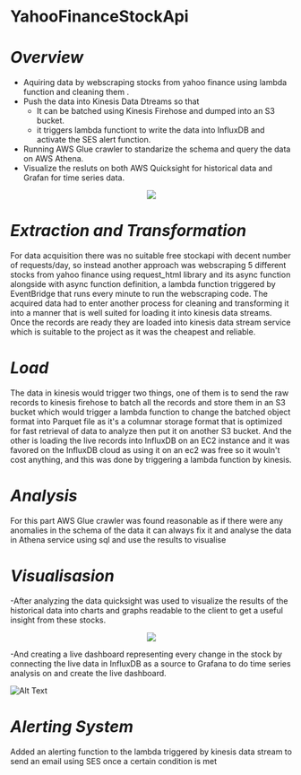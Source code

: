 # YahooFinanceStockApi

# *Overview*

- Aquiring data by webscraping stocks from yahoo finance using lambda function and cleaning them .
- Push the data into Kinesis Data Dtreams so that
	- It can be batched using Kinesis Firehose and dumped into an S3 bucket.
	- it triggers lambda functiont to write the data into InfluxDB and activate the SES alert function.
- Running AWS Glue crawler to standarize the schema and query the data on AWS Athena.
- Visualize the resluts on both AWS Quicksight for historical data and Grafan for time series data.

<p align="center">
    <img src="https://github.com/BelalWahba/YahooFinanceStockIngesion/blob/main/Sources/fsdfsdfsdfsd.png">
</p>

# *Extraction and Transformation*

For data acquisition there was no suitable free stockapi with decent number of requests/day, so
instead another approach was webscraping 5 different stocks from yahoo finance using request_html
library and its async function alongside with async function definition, a lambda function triggered by
EventBridge that runs every minute to run the webscraping code.
The acquired data had to enter another process for cleaning and transforming it into a manner that
is well suited for loading it into kinesis data streams.
Once the records are ready they are loaded into kinesis data stream service which is suitable to the project as it was
the cheapest and reliable.


# *Load*

The data in kinesis would trigger two things, one of them is to send the raw records to kinesis firehose to
batch all the records and store them in an S3 bucket which would trigger a lambda function to change the batched object
format into Parquet file as it's a columnar storage format that is optimized for fast retrieval of data to analyze then put
it on another S3 bucket. And the other is loading the live records into InfluxDB on an EC2 instance
and it was favored on the InfluxDB cloud as using it on an ec2 was free so it wouln't cost anything, and this was done by
triggering a lambda function by kinesis.


# *Analysis*

For this part AWS Glue crawler was found reasonable as if there were any anomalies in the schema of the data
it can always fix it and analyse the data in Athena service using sql and use the results to visualise


# *Visualisasion*

-After analyzing the data quicksight was used to visualize the results of the historical data into charts and graphs readable to the client
to get a useful insight from these stocks.

<p align="center">
    <img src="https://github.com/BelalWahba/YahooFinanceStockIngesion/blob/main/Sources/QuickSight.gif">
</p>

-And creating a live dashboard representing every change in the stock by connecting the live data in InfluxDB as a source to Grafana
to do time series analysis on and create the live dashboard.

![Alt Text](https://media.giphy.com/media/vFKqnCdLPNOKc/giphy.gif)


# *Alerting System*

Added an alerting function to the lambda triggered by kinesis data stream to send an email using SES once a certain condition is met
